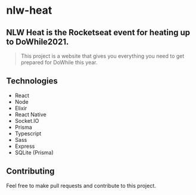 # nlw-heat
## NLW Heat is the Rocketseat event for heating up to DoWhile2021.

> This project is a website that gives you everything you need to get prepared for DoWhile this year.

## Technologies

- React
- Node
- Elixir
- React Native
- Socket.IO
- Prisma
- Typescript
- Sass
- Express
- SQLite (Prisma)

## Contributing

Feel free to make pull requests and contribute to this project.
